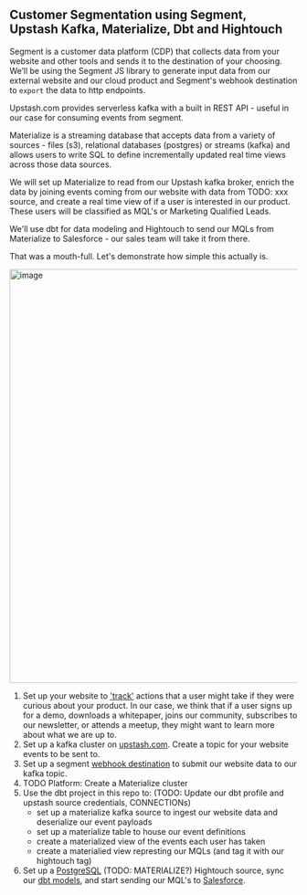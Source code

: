## Customer Segmentation using Segment, Upstash Kafka, Materialize, Dbt and Hightouch

Segment is a customer data platform (CDP) that collects data from your website and other tools and sends it to the destination of your choosing. 
We’ll be using the Segment JS library to generate input data from our external website and our cloud product and Segment's webhook destination to `export` the data to http endpoints. 

Upstash.com provides serverless kafka with a built in REST API - useful in our case for consuming events from segment. 

Materialize is a streaming database that accepts data from a variety of sources - files (s3), relational databases (postgres) or streams (kafka) 
and allows users to write SQL to define incrementally updated real time views across those data sources. 

We will set up Materialize to read from our Upstash kafka broker, enrich the data by joining events coming from our website with data from TODO: xxx source, 
and create a real time view of if a user is interested in our product. These users will be classified as MQL's or Marketing Qualified Leads. 

We'll use dbt for data modeling and Hightouch to send our MQLs from Materialize to Salesforce - our sales team will take it from there.

That was a mouth-full. Let's demonstrate how simple this actually is. 

<img width="725" alt="image" src="https://user-images.githubusercontent.com/8192401/173401715-c21c4f30-0bcd-44d9-9b4a-78ee01c82194.png">

1. Set up your website to ['track'](https://segment.com/docs/connections/spec/track/) actions that a user might take if they were curious about your product. 
In our case, we think that if a user signs up for a demo, downloads a whitepaper, joins our community, subscribes to our newsletter, or attends a meetup, they might want to learn more about what we are up to.
2. Set up a kafka cluster on [upstash.com](https://docs.upstash.com/kafka). Create a topic for your website events to be sent to. 
3. Set up a segment [webhook destination](https://segment.com/docs/connections/destinations/catalog/webhooks/) to submit our website data to our kafka topic. 
4. TODO Platform: Create a Materialize cluster 
5. Use the dbt project in this repo to: (TODO: Update our dbt profile and upstash source credentials, CONNECTIONs)
   - set up a materialize kafka source to ingest our website data and deserialize our event payloads
   - set up a materialize table to house our event definitions
   - create a materialized view of the events each user has taken
   - create a materialied view represting our MQLs (and tag it with our hightouch tag)
6. Set up a [PostgreSQL](https://hightouch.io/docs/sources/postgresql/) (TODO: MATERIALIZE?) Hightouch source, 
sync our [dbt models](https://hightouch.io/docs/models/dbt-models/), and start sending our MQL's to [Salesforce](https://hightouch.io/docs/destinations/salesforce/).
